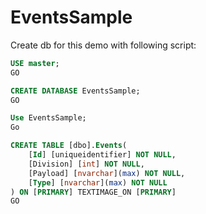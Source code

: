# EventsSample

Create db for this demo with following script:

```sql
USE master;
GO

CREATE DATABASE EventsSample;
GO

Use EventsSample;
Go

CREATE TABLE [dbo].Events(
	[Id] [uniqueidentifier] NOT NULL,
	[Division] [int] NOT NULL,
	[Payload] [nvarchar](max) NOT NULL,
	[Type] [nvarchar](max) NOT NULL
) ON [PRIMARY] TEXTIMAGE_ON [PRIMARY]
GO
```
